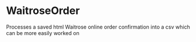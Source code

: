 # WaitroseOrder
Processes a saved html Waitrose online order confirmation into a csv which can be more easily worked on
